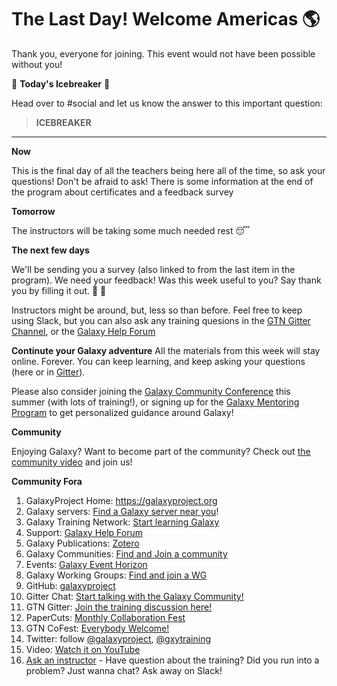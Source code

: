 # The Last Day! Welcome Americas :earth_americas:

Thank you, everyone for joining. This event would not have been possible without you!

:ice_cube: **Today's Icebreaker** :ice_cube:

Head over to #social and let us know the answer to this important question:

>  **ICEBREAKER**

---

**Now**

This is the final day of all the teachers being here all of the time, so ask your questions! Don't be afraid to ask! There is some information at the end of the program about certificates and a feedback survey

**Tomorrow**

The instructors will be taking some much needed rest :sleeping:

**The next few days**

We'll be sending you a survey (also linked to from the last item in the program).  We need your feedback! Was this week useful to you? Say thank you by filling it out. :pray: :wave:

Instructors might be around, but, less so than before. Feel free to keep using Slack, but you can also ask any training quesions in the [GTN Gitter Channel](https://gitter.im/Galaxy-Training-Network/Lobby), or the [Galaxy Help Forum](https://help.galaxyproject.org/?utm_source=smorgasbord&utm_medium=website&utm_campaign=smorgasbord2022)


**Continute your Galaxy adventure**
All the materials from this week will stay online. Forever. You can keep learning, and keep asking your questions (here or in [Gitter](https://gitter.im/Galaxy-Training-Network/Lobby)).

Please also consider joining the [Galaxy Community Conference](https://galaxyproject.org/events/gcc2022/) this summer (with lots of training!), or signing up for the [Galaxy Mentoring Program](https://galaxy-mentor-network.netlify.app/) to get personalized guidance around Galaxy!


**Community**

Enjoying Galaxy? Want to become part of the community? Check out [the community video](https://youtu.be/-1MPdxmRs8U) and join us!

**Community Fora**

1. GalaxyProject Home: https://galaxyproject.org
2. Galaxy servers: [Find a Galaxy server near you](https://galaxyproject.org/use/?utm_source=smorgasbord&utm_medium=website&utm_campaign=smorgasbord2022)!
3. Galaxy Training Network: [Start learning Galaxy](https://training.galaxyproject.org/?utm_source=smorgasbord&utm_medium=website&utm_campaign=smorgasbord2022)
4. Support: [Galaxy Help Forum](https://help.galaxyproject.org/?utm_source=smorgasbord&utm_medium=website&utm_campaign=smorgasbord2022)
5. Galaxy Publications: [Zotero](https://www.zotero.org/groups/1732893/galaxy?utm_source=smorgasbord&utm_medium=website&utm_campaign=smorgasbord2022)
6. Galaxy Communities: [Find and Join a community](https://galaxyproject.org/community/?utm_source=smorgasbord&utm_medium=website&utm_campaign=smorgasbord2022)
7. Events: [Galaxy Event Horizon](https://galaxyproject.org/events/?utm_source=smorgasbord&utm_medium=website&utm_campaign=smorgasbord2022)
8. Galaxy Working Groups: [Find and join a WG](https://galaxyproject.org/community/wg/?utm_source=smorgasbord&utm_medium=website&utm_campaign=smorgasbord2022)
9. GitHub: [galaxyproject](https://github.com/galaxyproject?utm_source=smorgasbord&utm_medium=website&utm_campaign=smorgasbord2022)
10. Gitter Chat: [Start talking with the Galaxy Community!](https://gitter.im/galaxyproject/Lobby?utm_source=smorgasbord&utm_medium=website&utm_campaign=smorgasbord2022)
11. GTN Gitter: [Join the training discussion here!](https://gitter.im/Galaxy-Training-Network/Lobby?utm_source=smorgasbord&utm_medium=website&utm_campaign=smorgasbord2022)
12. PaperCuts: [Monthly Collaboration Fest](https://galaxyproject.org/events/2021-02-papercuts/?utm_source=smorgasbord&utm_medium=website&utm_campaign=smorgasbord2022)
13. GTN CoFest: [Everybody Welcome!](https://github.com/galaxyproject/training-material/issues/1712?utm_source=smorgasbord&utm_medium=website&utm_campaign=smorgasbord2022)
14. Twitter: follow [@galaxyproject](https://twitter.com/galaxyproject), [@gxytraining](https://twitter.com/gxytraining)
15. Video: [Watch it on YouTube](https://youtu.be//-1MPdxmRs8U)
16. [Ask an instructor](https://shiltemann.github.io/global-galaxy-course/workshop) - Have question about the training? Did you run into a problem? Just wanna chat? Ask away on Slack!
